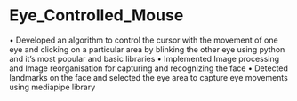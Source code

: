 # Eye_Controlled_Mouse

• Developed an algorithm to control the cursor with the movement of one eye and clicking on a particular
area by blinking the other eye using python and it’s most popular and basic libraries
• Implemented Image processing and Image reorganisation for capturing and recognizing the face
• Detected landmarks on the face and selected the eye area to capture eye movements using mediapipe library
